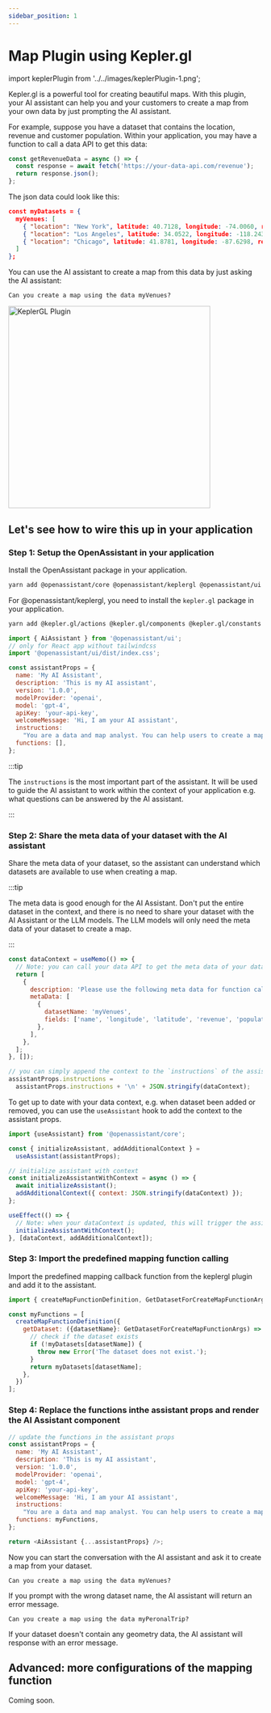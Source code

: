 ```yaml
---
sidebar_position: 1
---
```


# Map Plugin using Kepler.gl

import keplerPlugin from '../../images/keplerPlugin-1.png';

Kepler.gl is a powerful tool for creating beautiful maps. With this plugin, your AI assistant can help you and your customers to create a map from your own data by just prompting the AI assistant.

For example, suppose you have a dataset that contains the location, revenue and customer population. Within your application, you may have a function to call a data API to get this data:

```ts
const getRevenueData = async () => {
  const response = await fetch('https://your-data-api.com/revenue');
  return response.json();
};
```

The json data could look like this:

```json
const myDatasets = {
  myVenues: [
    { "location": "New York", latitude: 40.7128, longitude: -74.0060, revenue: 100000, population: 8000000 },
    { "location": "Los Angeles", latitude: 34.0522, longitude: -118.2437, revenue: 150000, population: 4000000 },
    { "location": "Chicago", latitude: 41.8781, longitude: -87.6298, revenue: 120000, population: 2700000 }
  ]
};
```

You can use the AI assistant to create a map from this data by just asking the AI assistant:

```text
Can you create a map using the data myVenues?
```

<img src={keplerPlugin} width="400" alt="KeplerGL Plugin" />

## Let's see how to wire this up in your application

### Step 1: Setup the OpenAssistant in your application

Install the OpenAssistant package in your application.

```bash
yarn add @openassistant/core @openassistant/keplergl @openassistant/ui
```

For @openassistant/keplergl, you need to install the `kepler.gl` package in your application.

```bash
yarn add @kepler.gl/actions @kepler.gl/components @kepler.gl/constants @kepler.gl/layers @kepler.gl/reducers @kepler.gl/styles @kepler.gl/utils @kepler.gl/processors @kepler.gl/localization
```


```js title="App.tsx"
import { AiAssistant } from '@openassistant/ui';
// only for React app without tailwindcss
import '@openassistant/ui/dist/index.css';

const assistantProps = {
  name: 'My AI Assistant',
  description: 'This is my AI assistant',
  version: '1.0.0',
  modelProvider: 'openai',
  model: 'gpt-4',
  apiKey: 'your-api-key',
  welcomeMessage: 'Hi, I am your AI assistant',
  instructions:
    "You are a data and map analyst. You can help users to create a map from a dataset. If a function calling can be used to answer the user's question, please always confirm the function calling and its arguments with the user.",
  functions: [],
};
```

:::tip

The `instructions` is the most important part of the assistant. It will be used to guide the AI assistant to work within the context of your application e.g. what questions can be answered by the AI assistant.

:::

### Step 2: Share the meta data of your dataset with the AI assistant

Share the meta data of your dataset, so the assistant can understand which datasets are available to use when creating a map.

:::tip

The meta data is good enough for the AI Assistant. Don't put the entire dataset in the context, and there is no need to share your dataset with the AI Assistant or the LLM models. The LLM models will only need the meta data of your dataset to create a map.

:::

```js
const dataContext = useMemo(() => {
  // Note: you can call your data API to get the meta data of your dataset
  return [
    {
      description: 'Please use the following meta data for function callings.',
      metaData: [
        {
          datasetName: 'myVenues',
          fields: ['name', 'longitude', 'latitude', 'revenue', 'population'],
        },
      ],
    },
  ];
}, []);

// you can simply append the context to the `instructions` of the assistant props
assistantProps.instructions =
  assistantProps.instructions + '\n' + JSON.stringify(dataContext);
```

To get up to date with your data context, e.g. when dataset been added or removed, you can use the `useAssistant` hook to add the context to the assistant props.

```js
import {useAssistant} from '@openassistant/core';

const { initializeAssistant, addAdditionalContext } =
  useAssistant(assistantProps);

// initialize assistant with context
const initializeAssistantWithContext = async () => {
  await initializeAssistant();
  addAdditionalContext({ context: JSON.stringify(dataContext) });
};

useEffect(() => {
  // Note: when your dataContext is updated, this will trigger the assistant to update the context
  initializeAssistantWithContext();
}, [dataContext, addAdditionalContext]);
```

### Step 3: Import the predefined mapping function calling

Import the predefined mapping callback function from the keplergl plugin and add it to the assistant.

```js
import { createMapFunctionDefinition, GetDatasetForCreateMapFunctionArgs } from '@openassistant/keplergl';

const myFunctions = [
  createMapFunctionDefinition({
    getDataset: ({datasetName}: GetDatasetForCreateMapFunctionArgs) => {
      // check if the dataset exists
      if (!myDatasets[datasetName]) {
        throw new Error('The dataset does not exist.');
      }
      return myDatasets[datasetName];
    },
  })
];
```

### Step 4: Replace the functions inthe assistant props and render the AI Assistant component

```js
// update the functions in the assistant props
const assistantProps = {
  name: 'My AI Assistant',
  description: 'This is my AI assistant',
  version: '1.0.0',
  modelProvider: 'openai',
  model: 'gpt-4',
  apiKey: 'your-api-key',
  welcomeMessage: 'Hi, I am your AI assistant',
  instructions:
    "You are a data and map analyst. You can help users to create a map from a dataset. If a function calling can be used to answer the user's question, please always confirm the function calling and its arguments with the user.",
  functions: myFunctions,
};

return <AiAssistant {...assistantProps} />;
```

Now you can start the conversation with the AI assistant and ask it to create a map from your dataset.

```text
Can you create a map using the data myVenues?
```

If you prompt with the wrong dataset name, the AI assistant will return an error message.

```text
Can you create a map using the data myPeronalTrip?
```

If your dataset doesn't contain any geometry data, the AI assistant will response with an error message.

## Advanced: more configurations of the mapping function

Coming soon.
